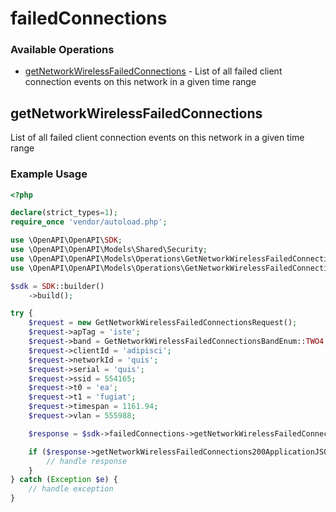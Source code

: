 # failedConnections

### Available Operations

* [getNetworkWirelessFailedConnections](#getnetworkwirelessfailedconnections) - List of all failed client connection events on this network in a given time range

## getNetworkWirelessFailedConnections

List of all failed client connection events on this network in a given time range

### Example Usage

```php
<?php

declare(strict_types=1);
require_once 'vendor/autoload.php';

use \OpenAPI\OpenAPI\SDK;
use \OpenAPI\OpenAPI\Models\Shared\Security;
use \OpenAPI\OpenAPI\Models\Operations\GetNetworkWirelessFailedConnectionsRequest;
use \OpenAPI\OpenAPI\Models\Operations\GetNetworkWirelessFailedConnectionsBandEnum;

$sdk = SDK::builder()
    ->build();

try {
    $request = new GetNetworkWirelessFailedConnectionsRequest();
    $request->apTag = 'iste';
    $request->band = GetNetworkWirelessFailedConnectionsBandEnum::TWO4;
    $request->clientId = 'adipisci';
    $request->networkId = 'quis';
    $request->serial = 'quis';
    $request->ssid = 554165;
    $request->t0 = 'ea';
    $request->t1 = 'fugiat';
    $request->timespan = 1161.94;
    $request->vlan = 555988;

    $response = $sdk->failedConnections->getNetworkWirelessFailedConnections($request);

    if ($response->getNetworkWirelessFailedConnections200ApplicationJSONObjects !== null) {
        // handle response
    }
} catch (Exception $e) {
    // handle exception
}
```
